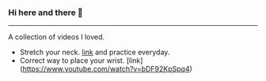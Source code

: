 ### Hi here and there 🍅
---
A collection of videos I loved.
- Stretch your neck. [link](https://www.youtube.com/watch?v=u3Ocw5UIpYs) and practice everyday.
- Correct way to place your wrist. [link] (https://www.youtube.com/watch?v=bDF92KpSpq4)

<!--
**XIAOYixuan/XIAOYixuan** is a ✨ _special_ ✨ repository because its `README.md` (this file) appears on your GitHub profile.

Here are some ideas to get you started:

- 🔭 I’m currently working on ...
- 🌱 I’m currently learning ...
- 👯 I’m looking to collaborate on ...
- 🤔 I’m looking for help with ...
- 💬 Ask me about ...
- 📫 How to reach me: ...
- 😄 Pronouns: ...
- ⚡ Fun fact: ...
-->
